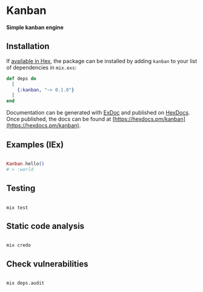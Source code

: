 # Kanban

**Simple kanban engine**

## Installation

If [available in Hex](https://hex.pm/docs/publish), the package can be installed
by adding `kanban` to your list of dependencies in `mix.exs`:

```elixir
def deps do
  [
    {:kanban, "~> 0.1.0"}
  ]
end
```

Documentation can be generated with [ExDoc](https://github.com/elixir-lang/ex_doc)
and published on [HexDocs](https://hexdocs.pm). Once published, the docs can
be found at [https://hexdocs.pm/kanban](https://hexdocs.pm/kanban).

## Examples (IEx)

```elixir

Kanban.hello()
# > :world

```

## Testing

```shell

mix test

```

## Static code analysis

```shell

mix credo

```

## Check vulnerabilities

```shell

mix deps.audit

```
